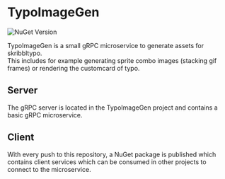 # TypoImageGen  
![NuGet Version](https://img.shields.io/nuget/v/tobeh.TypoImageGen.Client?style=flat&logo=nuget&label=NuGet&color=blue)


TypoImageGen is a small gRPC microservice to generate assets for skribbltypo.  
This includes for example generating sprite combo images (stacking gif frames) or rendering the customcard of typo.

## Server
The gRPC server is located in the TypoImageGen project and contains a basic gRPC microservice.

## Client
With every push to this repository, a NuGet package is published which contains client services which can be consumed in other projects to connect to the microservice.

